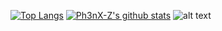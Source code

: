 [![Top Langs](https://github-readme-stats.vercel.app/api/top-langs/?username=Ph3nX-Z)]()
[![Ph3nX-Z's github stats](https://github-readme-stats.vercel.app/api?username=Ph3nX-Z)]()
![alt text](https://tryhackme-badges.s3.amazonaws.com/Ph3nX.png)
